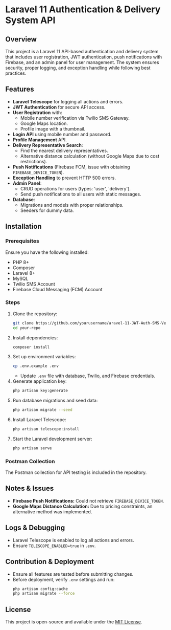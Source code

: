 # Laravel 11 Authentication & Delivery System API

## Overview
This project is a Laravel 11 API-based authentication and delivery system that includes user registration, JWT authentication, push notifications with Firebase, and an admin panel for user management. The system ensures security, proper logging, and exception handling while following best practices.

## Features
- **Laravel Telescope** for logging all actions and errors.
- **JWT Authentication** for secure API access.
- **User Registration** with:
  - Mobile number verification via Twilio SMS Gateway.
  - Google Maps location.
  - Profile image with a thumbnail.
- **Login API** using mobile number and password.
- **Profile Management** API.
- **Delivery Representative Search**:
  - Find the nearest delivery representatives.
  - Alternative distance calculation (without Google Maps due to cost restrictions).
- **Push Notifications** (Firebase FCM, issue with obtaining `FIREBASE_DEVICE_TOKEN`).
- **Exception Handling** to prevent HTTP 500 errors.
- **Admin Panel**:
  - CRUD operations for users (types: 'user', 'delivery').
  - Send push notifications to all users with static messages.
- **Database**:
  - Migrations and models with proper relationships.
  - Seeders for dummy data.

## Installation

### Prerequisites
Ensure you have the following installed:
- PHP 8+
- Composer
- Laravel 8+
- MySQL
- Twilio SMS Account
- Firebase Cloud Messaging (FCM) Account

### Steps
1. Clone the repository:
   ```sh
   git clone https://github.com/yourusername/aravel-11-JWT-Auth-SMS-Verification-Push-Notification-System.git
   cd your-repo
   ```
2. Install dependencies:
   ```sh
   composer install
   ```
3. Set up environment variables:
   ```sh
   cp .env.example .env
   ```
   - Update `.env` file with database, Twilio, and Firebase credentials.
4. Generate application key:
   ```sh
   php artisan key:generate
   ```
5. Run database migrations and seed data:
   ```sh
   php artisan migrate --seed
   ```
6. Install Laravel Telescope:
   ```sh
   php artisan telescope:install
   ```
7. Start the Laravel development server:
   ```sh
   php artisan serve
   ```

### Postman Collection
The Postman collection for API testing is included in the repository.

## Notes & Issues
- **Firebase Push Notifications:** Could not retrieve `FIREBASE_DEVICE_TOKEN`.
- **Google Maps Distance Calculation:** Due to pricing constraints, an alternative method was implemented.

## Logs & Debugging
- Laravel Telescope is enabled to log all actions and errors.
- Ensure `TELESCOPE_ENABLED=true` in `.env`.

## Contribution & Deployment
- Ensure all features are tested before submitting changes.
- Before deployment, verify `.env` settings and run:
  ```sh
  php artisan config:cache
  php artisan migrate --force
  ```

## License
This project is open-source and available under the [MIT License](LICENSE).
